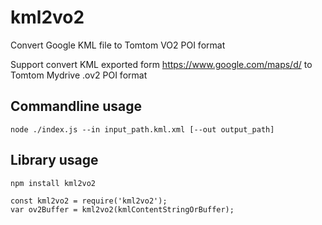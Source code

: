 # kml2vo2
Convert Google KML file to Tomtom VO2 POI format

Support convert KML exported form https://www.google.com/maps/d/ to Tomtom Mydrive .ov2 POI format

## Commandline usage
```
node ./index.js --in input_path.kml.xml [--out output_path]
```

## Library usage

```
npm install kml2vo2
```

```
const kml2vo2 = require('kml2vo2');
var ov2Buffer = kml2vo2(kmlContentStringOrBuffer);
```